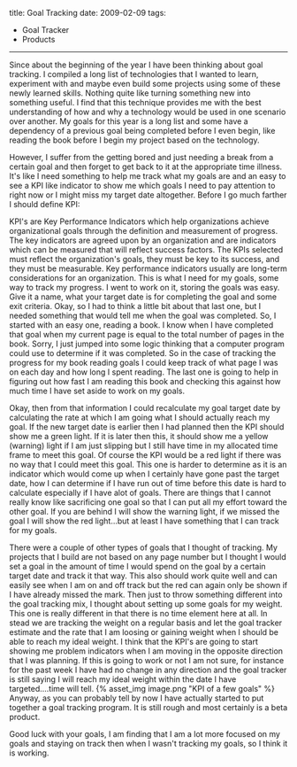 title: Goal Tracking
date: 2009-02-09
tags:
- Goal Tracker
- Products
---
Since about the beginning of the year I have been thinking about goal tracking.  I compiled a long list of technologies that I wanted to learn, experiment with and maybe even build some projects using some of these newly learned skills.  Nothing quite like turning something new into something useful.  I find that this technique provides me with the best understanding of how and why a technology would be used in one scenario over another.  My goals for this year is a long list and some have a dependency of a previous goal being completed before I even begin, like reading the book before I begin my project based on the technology. 

However, I suffer from the getting bored and just needing a break from a certain goal and then forget to get back to it at the appropriate time illness.  It's like I need something to help me track what my goals are and an easy to see a KPI like indicator to show me which goals I need to pay attention to right now or I might miss my target date altogether.  Before I go much farther I should define KPI:  


 
KPI's are Key Performance Indicators which help organizations achieve organizational goals through the definition and measurement of progress. The key indicators are agreed upon by an organization and are indicators which can be measured that will reflect success factors. The KPIs selected must reflect the organization's goals, they must be key to its success, and they must be measurable. Key performance indicators usually are long-term considerations for an organization. 
This is what I need for my goals, some way to track my progress.  I went to work on it, storing the goals was easy.  Give it a name, what your target date is for completing the goal and some exit criteria.  Okay, so I had to think a little bit about that last one, but I needed something that would tell me when the goal was completed.  So, I started with an easy one, reading a book.  I know when I have completed that goal when my current page is equal to the total number of pages in the book.  Sorry, I just jumped into some logic thinking that a computer program could use to determine if it was completed.  So in the case of tracking the progress for my book reading goals I could keep track of what page I was on each day and how long I spent reading.  The last one is going to help in figuring out how fast I am reading this book and checking this against how much time I have set aside to work on my goals. 

Okay, then from that information I could recalculate my goal target date by calculating the rate at which I am going what I should actually reach my goal.  If the new target date is earlier then I had planned then the KPI should show me a green light.  If it is later then this, it should show me a yellow (warning) light if I am just slipping but I still have time in my allocated time frame to meet this goal.  Of course the KPI would be a red light if there was no way that I could meet this goal.  This one is harder to determine as it is an indicator which would come up when I certainly have gone past the target date, how I can determine if I have run out of time before this date is hard to calculate especially if I have alot of goals.  There are things that I cannot really know like sacrificing one goal so that I can put all my effort toward the other goal.  If you are behind I will show the warning light, if we missed the goal I will show the red light...but at least I have something that I can track for my goals. 

There were a couple of other types of goals that I thought of tracking.  My projects that I build are not based on any page number but I thought I would set a goal in the amount of time I would spend on the goal by a certain target date and track it that way.  This also should work quite well and can easily see when I am on and off track but the red can again only be shown if I have already missed the mark.  Then just to throw something different into the goal tracking mix, I thought about setting up some goals for my weight.  This one is really different in that there is no time element here at all.  In stead we are tracking the weight on a regular basis and let the goal tracker estimate and the rate that I am loosing or gaining weight when I should be able to reach my ideal weight.  I think that the KPI's are going to start showing me problem indicators when I am moving in the opposite direction that I was planning.  If this is going to work or not I am not sure, for instance for the past week I have had no change in any direction and the goal tracker is still saying I will reach my ideal weight within the date I have targeted....time will tell. 
{% asset_img image.png "KPI of a few goals" %}
Anyway, as you can probably tell by now I have actually started to put together a goal tracking program.  It is still rough and most certainly is a beta product.  

Good luck with your goals, I am finding that I am a lot more focused on my goals and staying on track then when I wasn't tracking my goals, so I think it is working. 
